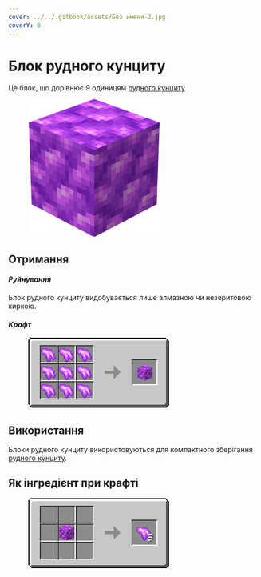 ```yaml
---
cover: ../../.gitbook/assets/Без имени-2.jpg
coverY: 0
---
```


# Блок рудного кунциту

Це блок, що дорівнює 9 одиницям [рудного кунциту](../materialy/metally-i-mineraly/rudnyi-kuncit.md).

<figure><img src="../../.gitbook/assets/raw_pink_ore_block (1).png" alt=""><figcaption></figcaption></figure>

## Отримання

#### _Руйнування_

Блок рудного кунциту видобувається лише алмазною чи незеритовою киркою.

#### _Крафт_

<figure><img src="../../.gitbook/assets/raw_pink_ore_block_result-x1.png" alt=""><figcaption></figcaption></figure>

## Використання

Блоки рудного кунциту використовуються для компактного зберігання [рудного кунциту](../materialy/metally-i-mineraly/rudnyi-kuncit.md).

## Як інгредієнт при крафті

<figure><img src="../../.gitbook/assets/raw_pink_ore_result-multi.png" alt=""><figcaption></figcaption></figure>